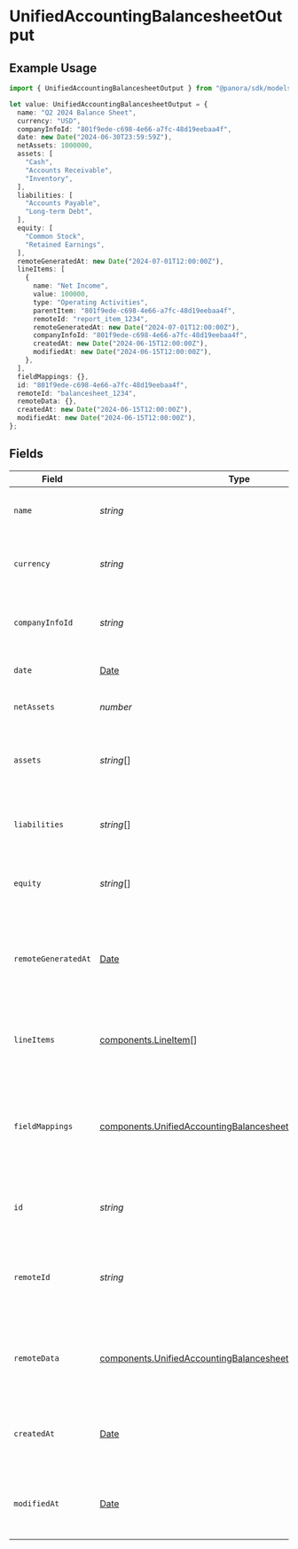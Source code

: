 # UnifiedAccountingBalancesheetOutput

## Example Usage

```typescript
import { UnifiedAccountingBalancesheetOutput } from "@panora/sdk/models/components";

let value: UnifiedAccountingBalancesheetOutput = {
  name: "Q2 2024 Balance Sheet",
  currency: "USD",
  companyInfoId: "801f9ede-c698-4e66-a7fc-48d19eebaa4f",
  date: new Date("2024-06-30T23:59:59Z"),
  netAssets: 1000000,
  assets: [
    "Cash",
    "Accounts Receivable",
    "Inventory",
  ],
  liabilities: [
    "Accounts Payable",
    "Long-term Debt",
  ],
  equity: [
    "Common Stock",
    "Retained Earnings",
  ],
  remoteGeneratedAt: new Date("2024-07-01T12:00:00Z"),
  lineItems: [
    {
      name: "Net Income",
      value: 100000,
      type: "Operating Activities",
      parentItem: "801f9ede-c698-4e66-a7fc-48d19eebaa4f",
      remoteId: "report_item_1234",
      remoteGeneratedAt: new Date("2024-07-01T12:00:00Z"),
      companyInfoId: "801f9ede-c698-4e66-a7fc-48d19eebaa4f",
      createdAt: new Date("2024-06-15T12:00:00Z"),
      modifiedAt: new Date("2024-06-15T12:00:00Z"),
    },
  ],
  fieldMappings: {},
  id: "801f9ede-c698-4e66-a7fc-48d19eebaa4f",
  remoteId: "balancesheet_1234",
  remoteData: {},
  createdAt: new Date("2024-06-15T12:00:00Z"),
  modifiedAt: new Date("2024-06-15T12:00:00Z"),
};
```

## Fields

| Field                                                                                                                                      | Type                                                                                                                                       | Required                                                                                                                                   | Description                                                                                                                                | Example                                                                                                                                    |
| ------------------------------------------------------------------------------------------------------------------------------------------ | ------------------------------------------------------------------------------------------------------------------------------------------ | ------------------------------------------------------------------------------------------------------------------------------------------ | ------------------------------------------------------------------------------------------------------------------------------------------ | ------------------------------------------------------------------------------------------------------------------------------------------ |
| `name`                                                                                                                                     | *string*                                                                                                                                   | :heavy_minus_sign:                                                                                                                         | The name of the balance sheet                                                                                                              | Q2 2024 Balance Sheet                                                                                                                      |
| `currency`                                                                                                                                 | *string*                                                                                                                                   | :heavy_minus_sign:                                                                                                                         | The currency used in the balance sheet                                                                                                     | USD                                                                                                                                        |
| `companyInfoId`                                                                                                                            | *string*                                                                                                                                   | :heavy_minus_sign:                                                                                                                         | The UUID of the associated company info                                                                                                    | 801f9ede-c698-4e66-a7fc-48d19eebaa4f                                                                                                       |
| `date`                                                                                                                                     | [Date](https://developer.mozilla.org/en-US/docs/Web/JavaScript/Reference/Global_Objects/Date)                                              | :heavy_minus_sign:                                                                                                                         | The date of the balance sheet                                                                                                              | 2024-06-30T23:59:59Z                                                                                                                       |
| `netAssets`                                                                                                                                | *number*                                                                                                                                   | :heavy_minus_sign:                                                                                                                         | The net assets value                                                                                                                       | 1000000                                                                                                                                    |
| `assets`                                                                                                                                   | *string*[]                                                                                                                                 | :heavy_minus_sign:                                                                                                                         | The list of assets                                                                                                                         | [<br/>"Cash",<br/>"Accounts Receivable",<br/>"Inventory"<br/>]                                                                             |
| `liabilities`                                                                                                                              | *string*[]                                                                                                                                 | :heavy_minus_sign:                                                                                                                         | The list of liabilities                                                                                                                    | [<br/>"Accounts Payable",<br/>"Long-term Debt"<br/>]                                                                                       |
| `equity`                                                                                                                                   | *string*[]                                                                                                                                 | :heavy_minus_sign:                                                                                                                         | The list of equity items                                                                                                                   | [<br/>"Common Stock",<br/>"Retained Earnings"<br/>]                                                                                        |
| `remoteGeneratedAt`                                                                                                                        | [Date](https://developer.mozilla.org/en-US/docs/Web/JavaScript/Reference/Global_Objects/Date)                                              | :heavy_minus_sign:                                                                                                                         | The date when the balance sheet was generated in the remote system                                                                         | 2024-07-01T12:00:00Z                                                                                                                       |
| `lineItems`                                                                                                                                | [components.LineItem](../../models/components/lineitem.md)[]                                                                               | :heavy_minus_sign:                                                                                                                         | The report items associated with this balance sheet                                                                                        |                                                                                                                                            |
| `fieldMappings`                                                                                                                            | [components.UnifiedAccountingBalancesheetOutputFieldMappings](../../models/components/unifiedaccountingbalancesheetoutputfieldmappings.md) | :heavy_minus_sign:                                                                                                                         | The custom field mappings of the object between the remote 3rd party & Panora                                                              | {<br/>"custom_field_1": "value1",<br/>"custom_field_2": "value2"<br/>}                                                                     |
| `id`                                                                                                                                       | *string*                                                                                                                                   | :heavy_minus_sign:                                                                                                                         | The UUID of the balance sheet record                                                                                                       | 801f9ede-c698-4e66-a7fc-48d19eebaa4f                                                                                                       |
| `remoteId`                                                                                                                                 | *string*                                                                                                                                   | :heavy_minus_sign:                                                                                                                         | The remote ID of the balance sheet in the context of the 3rd Party                                                                         | balancesheet_1234                                                                                                                          |
| `remoteData`                                                                                                                               | [components.UnifiedAccountingBalancesheetOutputRemoteData](../../models/components/unifiedaccountingbalancesheetoutputremotedata.md)       | :heavy_minus_sign:                                                                                                                         | The remote data of the balance sheet in the context of the 3rd Party                                                                       | {<br/>"raw_data": {<br/>"additional_field": "some value"<br/>}<br/>}                                                                       |
| `createdAt`                                                                                                                                | [Date](https://developer.mozilla.org/en-US/docs/Web/JavaScript/Reference/Global_Objects/Date)                                              | :heavy_minus_sign:                                                                                                                         | The created date of the balance sheet record                                                                                               | 2024-06-15T12:00:00Z                                                                                                                       |
| `modifiedAt`                                                                                                                               | [Date](https://developer.mozilla.org/en-US/docs/Web/JavaScript/Reference/Global_Objects/Date)                                              | :heavy_minus_sign:                                                                                                                         | The last modified date of the balance sheet record                                                                                         | 2024-06-15T12:00:00Z                                                                                                                       |